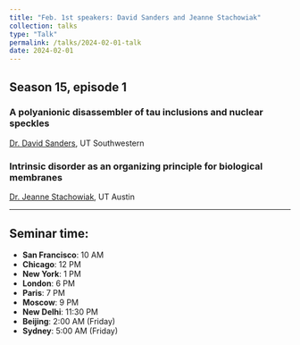```yaml
---
title: "Feb. 1st speakers: David Sanders and Jeanne Stachowiak"
collection: talks
type: "Talk"
permalink: /talks/2024-02-01-talk
date: 2024-02-01
---
```


## Season 15, episode 1

### A polyanionic disassembler of tau inclusions and nuclear speckles
[Dr. David Sanders](https://profiles.utsouthwestern.edu/profile/159112/david-sanders.html), UT Southwestern


### Intrinsic disorder as an organizing principle for biological membranes
[Dr. Jeanne Stachowiak](https://www.bme.utexas.edu/people/faculty-directory/stachowiak), UT Austin

---


## Seminar time:
* **San Francisco**: 10 AM
* **Chicago**: 12 PM
* **New York**: 1 PM
* **London**: 6 PM
* **Paris**: 7 PM
* **Moscow**: 9 PM
* **New Delhi**: 11:30 PM
* **Beijing**: 2:00 AM (Friday)
* **Sydney**: 5:00 AM (Friday)





